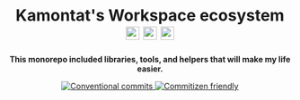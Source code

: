 <!-- Title section -->
<h1 align="center">
  Kamontat's Workspace ecosystem

  <img src="https://simpleicons.org/icons/typescript.svg" width="24px">
  <img src="https://simpleicons.org/icons/nx.svg" width="24px">
  <img src="https://simpleicons.org/icons/nodedotjs.svg" width="24px">
</h1>

<!-- Description section -->
<p align="center">
  <strong>This monorepo included libraries, tools, and helpers that will make my life easier.</strong>
</p>

<!-- Badge setup -->
<p align="center">
  <a href="https://www.conventionalcommits.org/">
    <img src="https://img.shields.io/badge/conventional--commits-brightgreen?style=flat-square&logo=conventionalcommits&color=black" alt="Conventional commits" />
  </a>
  <a href="http://commitizen.github.io/cz-cli/">
    <img src="https://img.shields.io/badge/commitizen-friendly-brightgreen.svg?style=flat-square" alt="Commitizen friendly" />
  </a>
</p>

